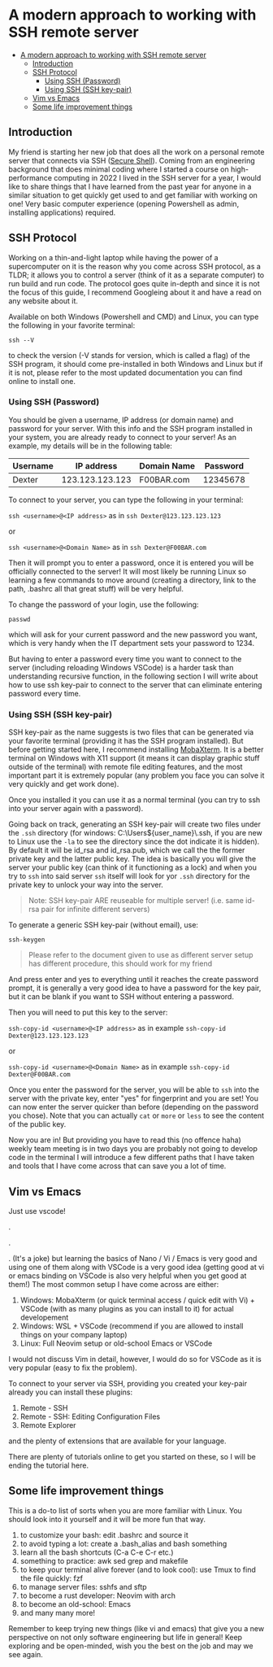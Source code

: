 # A modern approach to working with SSH remote server

- [A modern approach to working with SSH remote server](#a-modern-approach-to-working-with-ssh-remote-server)
  - [Introduction](#introduction)
  - [SSH Protocol](#ssh-protocol)
    - [Using SSH (Password)](#using-ssh-password)
    - [Using SSH (SSH key-pair)](#using-ssh-ssh-key-pair)
  - [Vim vs Emacs](#vim-vs-emacs)
  - [Some life improvement things](#some-life-improvement-things)

## Introduction
My friend is starting her new job that does all the work on a personal remote server that connects via SSH ([Secure Shell](https://phoenixnap.com/kb/what-is-ssh)). Coming from an engineering background that does minimal coding where I started a course on high-performance computing in 2022 I lived in the SSH server for a year, I would like to share things that I have learned from the past year for anyone in a similar situation to get quickly get used to and get familiar with working on one! Very basic computer experience (opening Powershell as admin, installing applications) required.

## SSH Protocol
Working on a thin-and-light laptop while having the power of a supercomputer on it is the reason why you come across SSH protocol, as a TLDR; it allows you to control a server (think of it as a separate computer) to run build and run code. The protocol goes quite in-depth and since it is not the focus of this guide, I recommend Googleing about it and have a read on any website about it.

Available on both Windows (Powershell and CMD) and Linux, you can type the following in your favorite terminal:

```ssh --V```

to check the version (-V stands for version, which is called a flag) of the SSH program, it should come pre-installed in both Windows and Linux but if it is not, please refer to the most updated documentation you can find online to install one.

### Using SSH (Password)
You should be given a username, IP address (or domain name) and password for your server. With this info and the SSH program installed in your system, you are already ready to connect to your server! As an example, my details will be in the following table:

<!-- create a table -->
| Username | IP address | Domain Name | Password |
| -------- | ---------- | -------- | -------- |
| Dexter   | 123.123.123.123 | F00BAR.com | 12345678 |

To connect to your server, you can type the following in your terminal:

```ssh <username>@<IP address>```
as in
```ssh Dexter@123.123.123.123```

or

```ssh <username>@<Domain Name>```
as in
```ssh Dexter@F00BAR.com```

Then it will prompt you to enter a password, once it is entered you will be officially connected to the server! It will most likely be running Linux so learning a few commands to move around (creating a directory, link to the path, .bashrc all that great stuff) will be very helpful.

To change the password of your login, use the following:

```passwd```

which will ask for your current password and the new password you want, which is very handy when the IT department sets your password to 1234.

But having to enter a password every time you want to connect to the server (including reloading Windows VSCode) is a harder task than understanding recursive function, in the following section I will write about how to use ssh key-pair to connect to the server that can eliminate entering password every time.

### Using SSH (SSH key-pair)
SSH key-pair as the name suggests is two files that can be generated via your favorite terminal (providing it has the SSH program installed). But before getting started here, I recommend installing [MobaXterm](https://mobaxterm.mobatek.net/download-home-edition.html). It is a better terminal on Windows with X11 support (it means it can display graphic stuff outside of the terminal) with remote file editing features, and the most important part it is extremely popular (any problem you face you can solve it very quickly and get work done).

Once you installed it you can use it as a normal terminal (you can try to ssh into your server again with a password).

Going back on track, generating an SSH key-pair will create two files under the ```.ssh``` directory (for windows: C:\Users\${user_name}\\.ssh, if you are new to Linux use the ```-la``` to see the directory since the dot indicate it is hidden). By default it will be id_rsa and id_rsa.pub, which we call the the former private key and the latter public key. The idea is basically you will give the server your public key (can think of it functioning as a lock) and when you try to ```ssh``` into said server ```ssh``` itself will look for yor ```.ssh``` directory for the private key to unlock your way into the server.

> Note: SSH key-pair ARE reuseable for multiple server! (i.e. same id-rsa pair for infinite different servers)

To generate a generic SSH key-pair (without email), use:

```ssh-keygen```

> Please refer to the document given to use as different server setup has different procedure, this should work for my friend 

And press enter and yes to everything until it reaches the create password prompt, it is generally a very good idea to have a password for the key pair, but it can be blank if you want to SSH without entering a password.

Then you will need to put this key to the server:

```ssh-copy-id <username>@<IP address>``` as in example ```ssh-copy-id Dexter@123.123.123.123```

or

```ssh-copy-id <username>@<Domain Name>``` as in example ```ssh-copy-id Dexter@F00BAR.com```

Once you enter the password for the server, you will be able to ```ssh``` into the server with the private key, enter "yes" for fingerprint and you are set! You can now enter the server quicker than before (depending on the password you chose). Note that you can actually ```cat``` or ```more``` or ```less``` to see the content of the public key.

Now you are in! But providing you have to read this (no offence haha) weekly team meeting is in two days you are probably not going to develop code in the terminal I will introduce a few different paths that I have taken and tools that I have come across that can save you a lot of time.

## Vim vs Emacs 
Just use vscode!

.

.

.
(It's a joke) but learning the basics of Nano / Vi / Emacs is very good and using one of them along with VSCode is a very good idea (getting good at vi or emacs binding on VSCode is also very helpful when you get good at them!)
The most common setup I have come across are either:

1. Windows: MobaXterm (or quick terminal access / quick edit with Vi) + VSCode (with as many plugins as you can install to it) for actual developement
1. Windows: WSL + VSCode (recommend if you are allowed to install things on your company laptop)
1. Linux: Full Neovim setup or old-school Emacs or VSCode

I would not discuss Vim in detail, however, I would do so for VSCode as it is very popular (easy to fix the problem).

To connect to your server via SSH, providing you created your key-pair already you can install these plugins:

1. Remote - SSH
1. Remote - SSH: Editing Configuration Files
1. Remote Explorer

and the plenty of extensions that are available for your language.

There are plenty of tutorials online to get you started on these, so I will be ending the tutorial here.

## Some life improvement things
This is a do-to list of sorts when you are more familiar with Linux. You should look into it yourself and it will be more fun that way.

1. to customize your bash: edit .bashrc and source it
1. to avoid typing a lot: create a .bash_alias and bash something
2. learn all the bash shortcuts (C-a C-e C-r etc.)
3. something to practice: awk sed grep and makefile
4. to keep your terminal alive forever (and to look cool): use Tmux
to find the file quickly: fzf
1. to manage server files: sshfs and sftp
2. to become a rust developer: Neovim with arch
3. to become an old-school: Emacs
4. and many many more!

Remember to keep trying new things (like vi and emacs) that give you a new perspective on not only software engineering but life in general! Keep exploring and be open-minded, wish you the best on the job and may we see again.